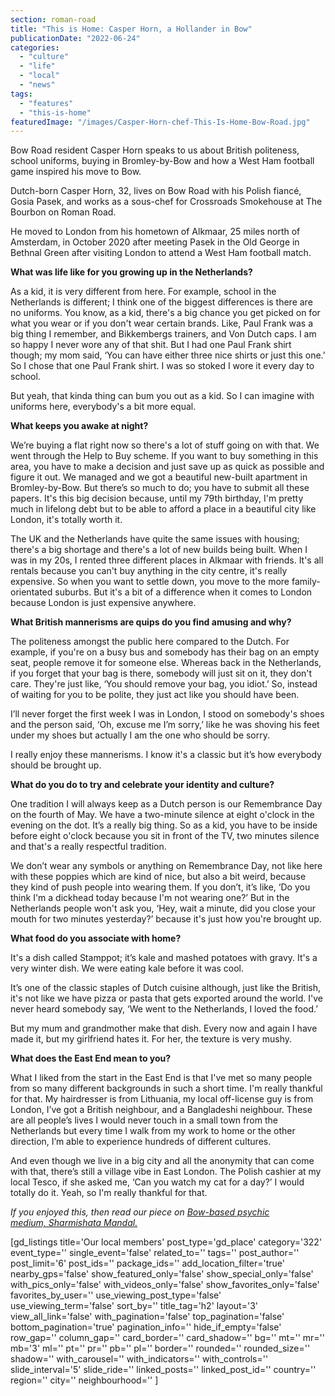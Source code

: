 ```yaml
---
section: roman-road
title: "This is Home: Casper Horn, a Hollander in Bow"
publicationDate: "2022-06-24"
categories: 
  - "culture"
  - "life"
  - "local"
  - "news"
tags: 
  - "features"
  - "this-is-home"
featuredImage: "/images/Casper-Horn-chef-This-Is-Home-Bow-Road.jpg"
---
```


Bow Road resident Casper Horn speaks to us about British politeness, school uniforms, buying in Bromley-by-Bow and how a West Ham football game inspired his move to Bow.

Dutch-born Casper Horn, 32, lives on Bow Road with his Polish fiancé, Gosia Pasek, and works as a sous-chef for Crossroads Smokehouse at The Bourbon on Roman Road.  

He moved to London from his hometown of Alkmaar, 25 miles north of Amsterdam, in October 2020 after meeting Pasek in the Old George in Bethnal Green after visiting London to attend a West Ham football match. 

**What was life like for you growing up in the Netherlands?**

As a kid, it is very different from here. For example, school in the Netherlands is different; I think one of the biggest differences is there are no uniforms. You know, as a kid, there's a big chance you get picked on for what you wear or if you don't wear certain brands. Like, Paul Frank was a big thing I remember, and Bikkembergs trainers, and Von Dutch caps. I am so happy I never wore any of that shit. But I had one Paul Frank shirt though; my mom said, ‘You can have either three nice shirts or just this one.’ So I chose that one Paul Frank shirt. I was so stoked I wore it every day to school. 

But yeah, that kinda thing can bum you out as a kid. So I can imagine with uniforms here, everybody's a bit more equal.

**What keeps you awake at night?**

We’re buying a flat right now so there's a lot of stuff going on with that. We went through the Help to Buy scheme. If you want to buy something in this area, you have to make a decision and just save up as quick as possible and figure it out. We managed and we got a beautiful new-built apartment in Bromley-by-Bow. But there’s so much to do; you have to submit all these papers. It's this big decision because, until my 79th birthday, I'm pretty much in lifelong debt but to be able to afford a place in a beautiful city like London, it's totally worth it.

The UK and the Netherlands have quite the same issues with housing; there's a big shortage and there's a lot of new builds being built. When I was in my 20s, I rented three different places in Alkmaar with friends. It's all rentals because you can't buy anything in the city centre, it's really expensive. So when you want to settle down, you move to the more family-orientated suburbs. But it's a bit of a difference when it comes to London because London is just expensive anywhere.

**What British mannerisms are quips do you find amusing and why?**

The politeness amongst the public here compared to the Dutch. For example, if you're on a busy bus and somebody has their bag on an empty seat, people remove it for someone else. Whereas back in the Netherlands, if you forget that your bag is there, somebody will just sit on it, they don't care. They're just like, ‘You should remove your bag, you idiot.’ So, instead of waiting for you to be polite, they just act like you should have been. 

I’ll never forget the first week I was in London, I stood on somebody's shoes and the person said, ‘Oh, excuse me I’m sorry,’ like he was shoving his feet under my shoes but actually I am the one who should be sorry.

I really enjoy these mannerisms. I know it's a classic but it’s how everybody should be brought up.

**What do you do to try and celebrate your identity and culture?**

One tradition I will always keep as a Dutch person is our Remembrance Day on the fourth of May. We have a two-minute silence at eight o'clock in the evening on the dot. It’s a really big thing. So as a kid, you have to be inside before eight o'clock because you sit in front of the TV, two minutes silence and that's a really respectful tradition. 

We don’t wear any symbols or anything on Remembrance Day, not like here with these poppies which are kind of nice, but also a bit weird, because they kind of push people into wearing them. If you don’t, it’s like, ‘Do you think I'm a dickhead today because I'm not wearing one?’ But in the Netherlands people won't ask you, ‘Hey, wait a minute, did you close your mouth for two minutes yesterday?’ because it's just how you're brought up.

**What food do you associate with home?**

It's a dish called Stamppot; it’s kale and mashed potatoes with gravy. It's a very winter dish. We were eating kale before it was cool. 

It’s one of the classic staples of Dutch cuisine although, just like the British, it's not like we have pizza or pasta that gets exported around the world. I've never heard somebody say, ‘We went to the Netherlands, I loved the food.’ 

But my mum and grandmother make that dish. Every now and again I have made it, but my girlfriend hates it. For her, the texture is very mushy.

**What does the East End mean to you?**

What I liked from the start in the East End is that I've met so many people from so many different backgrounds in such a short time. I'm really thankful for that. My hairdresser is from Lithuania, my local off-license guy is from London, I’ve got a British neighbour, and a Bangladeshi neighbour. These are all people’s lives I would never touch in a small town from the Netherlands but every time I walk from my work to home or the other direction, I’m able to experience hundreds of different cultures. 

And even though we live in a big city and all the anonymity that can come with that, there’s still a village vibe in East London. The Polish cashier at my local Tesco, if she asked me, ‘Can you watch my cat for a day?’ I would totally do it. Yeah, so I'm really thankful for that. 

_If you enjoyed this, then read our piece on [Bow-based psychic medium, Sharmishata Mandal.](https://romanroadlondon.com/day-life-psychic-medium-bow-sharmishta-mandal/)_

\[gd\_listings title='Our local members' post\_type='gd\_place' category='322' event\_type='' single\_event='false' related\_to='' tags='' post\_author='' post\_limit='6' post\_ids='' package\_ids='' add\_location\_filter='true' nearby\_gps='false' show\_featured\_only='false' show\_special\_only='false' with\_pics\_only='false' with\_videos\_only='false' show\_favorites\_only='false' favorites\_by\_user='' use\_viewing\_post\_type='false' use\_viewing\_term='false' sort\_by='' title\_tag='h2' layout='3' view\_all\_link='false' with\_pagination='false' top\_pagination='false' bottom\_pagination='true' pagination\_info='' hide\_if\_empty='false' row\_gap='' column\_gap='' card\_border='' card\_shadow='' bg='' mt='' mr='' mb='3' ml='' pt='' pr='' pb='' pl='' border='' rounded='' rounded\_size='' shadow='' with\_carousel='' with\_indicators='' with\_controls='' slide\_interval='5' slide\_ride='' linked\_posts='' linked\_post\_id='' country='' region='' city='' neighbourhood='' \]
